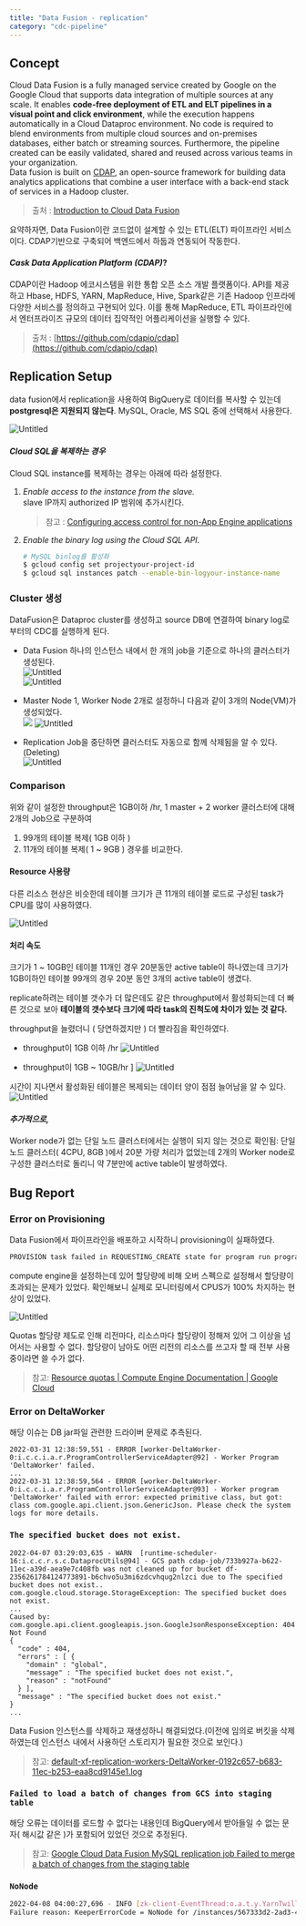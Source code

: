 ```yaml
---
title: "Data Fusion - replication"
category: "cdc-pipeline"
---
```


## Concept
Cloud Data Fusion is a fully managed service created by Google on the Google Cloud that supports data integration of multiple sources at any scale. It enables **code-free deployment of ETL and ELT pipelines in a visual point and click environment**, while the execution happens automatically in a Cloud Dataproc environment. No code is required to blend environments from multiple cloud sources and on-premises databases, either batch or streaming sources. Furthermore, the pipeline created can be easily validated, shared and reused across various teams in your organization.  
Data fusion is built on [CDAP](https://cdap.io/), an open-source framework for building data analytics applications that combine a user interface with a back-end stack of services in a Hadoop cluster.
> 출처 : [Introduction to Cloud Data Fusion](https://datadice.medium.com/introduction-to-cloud-data-fusion-1e2a3c2bf5ca)

요약하자면, Data Fusion이란 코드없이 설계할 수 있는 ETL(ELT) 파이프라인 서비스이다. CDAP기반으로 구축되어 백엔드에서 하둡과 연동되어 작동한다.

#### *Cask Data Application Platform (CDAP)*?
CDAP이란 Hadoop 에코시스템을 위한 통합 오픈 소스 개발 플랫폼이다. API를 제공하고 Hbase, HDFS, YARN, MapReduce, Hive, Spark같은 기존 Hadoop 인프라에 다양한 서비스를 정의하고 구현되어 있다. 이를 통해 MapReduce, ETL 파이프라인에서 엔터프라이즈 규모의 데이터 집약적인 어플리케이션을 실행할 수 있다.
> 출처 : [https://github.com/cdapio/cdap](https://github.com/cdapio/cdap)

## Replication Setup
data fusion에서 replication을 사용하여 BigQuery로 데이터를 복사할 수 있는데 **postgresql은 지원되지 않는다**.
MySQL, Oracle, MS SQL 중에 선택해서 사용한다.

![Untitled](./img/datafusion-mysql.png)

#### *Cloud SQL을 복제하는 경우*
Cloud SQL instance를 복제하는 경우는 아래에 따라 설정한다.

1) *Enable access to the instance from the slave.*   
    slave IP까지 authorized IP 범위에 추가시킨다.  
    > 참고 : [Configuring access control for non-App Engine applications](https://download.huihoo.com/google/gdgdevkit/DVD1/developers.google.com/cloud-sql/docs/access_control.html#appaccess)

2) *Enable the binary log using the Cloud SQL API.*  
    ```bash
    # MySQL binlog를 활성화
    $ gcloud config set projectyour-project-id
    $ gcloud sql instances patch --enable-bin-logyour-instance-name
    ```


### Cluster 생성

DataFusion은 Dataproc cluster를 생성하고 source DB에 연결하여 binary log로부터의 CDC를 실행하게 된다.

- Data Fusion 하나의 인스턴스 내에서 한 개의 job을 기준으로 하나의 클러스터가 생성된다.  
	![Untitled](img/cdap-cluster.png)  
	![Untitled](img/cdap-cluster-detail.png)
- Master Node 1, Worker Node 2개로 설정하니 다음과 같이 3개의 Node(VM)가 생성되었다.  
  ![](img/worker-node-conf.png)
	![Untitled](img/cdap-nodes.png)	 

- Replication Job을 중단하면 클러스터도 자동으로 함께 삭제됨을 알 수 있다.(Deleting)  
  ![Untitled](img/cdap-deleting.png)

### Comparison

위와 같이 설정한 throughput은 1GB이하 /hr, 1 master + 2 worker 클러스터에 대해 2개의 Job으로 구분하여
1. 99개의 테이블 복제( 1GB 이하 )
2. 11개의 테이블 복제( 1 ~ 9GB )
경우를 비교한다.

#### **Resource 사용량**
다른 리소스 현상은 비슷한데 테이블 크기가 큰 11개의 테이블 로드로 구성된 task가 CPU를 많이 사용하였다.  

![Untitled](img/over-max-cpu.png)

#### **처리 속도**
크기가 1 ~ 10GB인 테이블 11개인 경우 20분동안 active table이 하나였는데 크기가 1GB이하인 테이블 99개의 경우 20분 동안 3개의 active table이 생겼다.

replicate하려는 테이블 갯수가 더 많은데도 같은 throughput에서 활성화되는데 더 빠른 것으로 보아 **테이블의 갯수보다 크기에 따라 task의 진척도에 차이가 있는 것 같다.**

throughput을 늘렸더니 ( 당연하겠지만 ) 더 빨라짐을 확인하였다.

- throughput이 1GB 이하 /hr
  ![Untitled](img/perf1.png)

- throughput이 1GB ~ 10GB/hr ]
  ![Untitled](img/perf2.png)

시간이 지나면서 활성화된 테이블은 복제되는 데이터 양이 점점 늘어남을 알 수 있다.  
![Untitled](img/perf3.png)


#### *추가적으로,* 
Worker node가 없는 단일 노드 클러스터에서는 실행이 되지 않는 것으로 확인됨: 단일 노드 클러스터( 4CPU, 8GB )에서 20분 가량 처리가 없었는데 2개의 Worker node로 구성한 클러스터로 돌리니 약 7분만에 active table이 발생하였다.

## Bug Report

### Error on Provisioning 
Data Fusion에서 파이프라인을 배포하고 시작하니 provisioning이 실패하였다.   

```bash
PROVISION task failed in REQUESTING_CREATE state for program run program_run:default.test-2.-SNAPSHOT.worker.DeltaWorker.f10567d8-b0e7-11ec-a3f1-42bae283f4a8 due to Dataproc operation failure: INVALID_ARGUMENT: Insufficient 'CPUS' quota. Requested 1.0, available 0.0..

```  
compute engine을 설정하는데 있어 할당량에 비해 오버 스펙으로 설정해서 할당량이 초과되는 문제가 있었다. 확인해보니 실제로 모니터링에서 CPUS가 100% 차지하는 현상이 있었다.

![Untitled](./img/quotas.png)

 Quotas
할당량 제도로 인해 리전마다, 리소스마다 할당량이 정해져 있어 그 이상을 넘어서는 사용할 수 없다. 할당량이 남아도 어떤 리전의 리소스를 쓰고자 할 때 전부 사용 중이라면 쓸 수가 없다. 

> 참고: [Resource quotas | Compute Engine Documentation | Google Cloud](https://cloud.google.com/compute/quotas#gcloud)

### Error on DeltaWorker
해당 이슈는 DB jar파일 관련한 드라이버 문제로 추측된다.

```
2022-03-31 12:38:59,551 - ERROR [worker-DeltaWorker-0:i.c.c.i.a.r.ProgramControllerServiceAdapter@92] - Worker Program 'DeltaWorker' failed.
...
2022-03-31 12:38:59,564 - ERROR [worker-DeltaWorker-0:i.c.c.i.a.r.ProgramControllerServiceAdapter@93] - Worker program 'DeltaWorker' failed with error: expected primitive class, but got: class com.google.api.client.json.GenericJson. Please check the system logs for more details.
```

### `The specified bucket does not exist.`

```
2022-04-07 03:29:03,635 - WARN  [runtime-scheduler-16:i.c.c.r.s.c.DataprocUtils@94] - GCS path cdap-job/733b927a-b622-11ec-a39d-aea9e7c408fb was not cleaned up for bucket df-2356261784124773891-b6chvo5u3mi6zdcvhqug2nlzci due to The specified bucket does not exist.. 
com.google.cloud.storage.StorageException: The specified bucket does not exist.
...
Caused by: com.google.api.client.googleapis.json.GoogleJsonResponseException: 404 Not Found
{
  "code" : 404,
  "errors" : [ {
    "domain" : "global",
    "message" : "The specified bucket does not exist.",
    "reason" : "notFound"
  } ],
  "message" : "The specified bucket does not exist."
}
...
```
Data Fusion 인스턴스를 삭제하고 재생성하니 해결되었다.(이전에 임의로 버킷을 삭제하였는데 인스턴스 내에서 사용하던 스토리지가 필요한 것으로 보인다.)

> 참고: [default-xf-replication-workers-DeltaWorker-0192c657-b683-11ec-b253-eaa8cd9145e1.log](img2/default-xf-replication-workers-DeltaWorker-0192c657-b683-11ec-b253-eaa8cd9145e1.log)

### `Failed to load a batch of changes from GCS into staging table`
해당 오류는 데이터를 로드할 수 없다는 내용인데 BigQuery에서 받아들일 수 없는 문자( 해시값 같은 )가 포함되어 있었던 것으로 추정된다.

> 참고: [Google Cloud Data Fusion MySQL replication job Failed to merge a batch of changes from the staging table](https://stackoverflow.com/questions/66640349/google-cloud-data-fusion-mysql-replication-job-failed-to-merge-a-batch-of-change)

### `NoNode`

```bash
2022-04-08 04:00:27,696 - INFO [zk-client-EventThread:o.a.t.y.YarnTwillController@236] - Failed to access application worker.default.replication-job.DeltaWorker application_1649390038493_0001 live node in ZK, resort to polling. 
Failure reason: KeeperErrorCode = NoNode for /instances/567333d2-2ad3-4965-84e9-447060393149
```